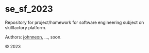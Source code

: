 # se_sf_2023

Repository for project/homework for software engineering subject on skillfactory platform.

Authors: [johnneon](https://github.com/johnneon), ..., soon.

&copy; 2023